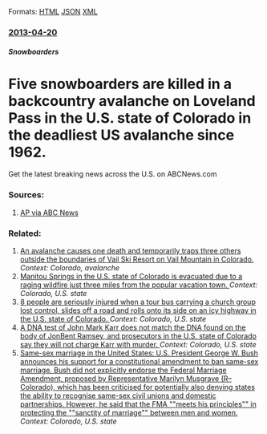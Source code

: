 
Formats: [HTML](/news/2013/04/20/five-snowboarders-are-killed-in-a-backcountry-avalanche-on-loveland-pass-in-the-u-s-state-of-colorado-in-the-deadliest-us-avalanche-since-1.html)  [JSON](/news/2013/04/20/five-snowboarders-are-killed-in-a-backcountry-avalanche-on-loveland-pass-in-the-u-s-state-of-colorado-in-the-deadliest-us-avalanche-since-1.json)  [XML](/news/2013/04/20/five-snowboarders-are-killed-in-a-backcountry-avalanche-on-loveland-pass-in-the-u-s-state-of-colorado-in-the-deadliest-us-avalanche-since-1.xml)  

### [2013-04-20](/news/2013/04/20/index.md)

##### Snowboarders
# Five snowboarders are killed in a backcountry avalanche on Loveland Pass in the U.S. state of Colorado in the deadliest US avalanche since 1962. 

Get the latest breaking news across the U.S. on ABCNews.com


### Sources:

1. [AP via ABC News](http://abcnews.go.com/US/wireStory/sheriff-snowboarders-killed-colo-avalanche-19008277)

### Related:

1. [An avalanche causes one death and temporarily traps three others outside the boundaries of Vail Ski Resort on Vail Mountain in Colorado. ](/news/2014/01/8/an-avalanche-causes-one-death-and-temporarily-traps-three-others-outside-the-boundaries-of-vail-ski-resort-on-vail-mountain-in-colorado.md) _Context: Colorado, avalanche_
2. [Manitou Springs in the U.S. state of Colorado is evacuated due to a raging wildfire just three miles from the popular vacation town. ](/news/2012/06/24/manitou-springs-in-the-u-s-state-of-colorado-is-evacuated-due-to-a-raging-wildfire-just-three-miles-from-the-popular-vacation-town.md) _Context: Colorado, U.S. state_
3. [8 people are seriously injured when a tour bus carrying a church group lost control, slides off a road and rolls onto its side on an icy highway in the U.S. state of Colorado. ](/news/2010/12/19/8-people-are-seriously-injured-when-a-tour-bus-carrying-a-church-group-lost-control-slides-off-a-road-and-rolls-onto-its-side-on-an-icy-hig.md) _Context: Colorado, U.S. state_
4. [ A DNA test of John Mark Karr does not match the DNA found on the body of JonBent Ramsey, and prosecutors in the U.S. state of Colorado say they will not charge Karr with murder. ](/news/2006/08/28/a-dna-test-of-john-mark-karr-does-not-match-the-dna-found-on-the-body-of-jonbenet-ramsey-and-prosecutors-in-the-u-s-state-of-colorado-say.md) _Context: Colorado, U.S. state_
5. [ Same-sex marriage in the United States: U.S. President George W. Bush announces his support for a constitutional amendment to ban same-sex marriage. Bush did not explicitly endorse the Federal Marriage Amendment, proposed by Representative Marilyn Musgrave (R&ndash;Colorado), which has been criticised for potentially also denying states the ability to recognise same-sex civil unions and domestic partnerships. However, he said that the FMA ""meets his principles"" in protecting the ""sanctity of marriage"" between men and women.](/news/2004/02/24/same-sex-marriage-in-the-united-states-u-s-president-george-w-bush-announces-his-support-for-a-constitutional-amendment-to-ban-same-sex.md) _Context: Colorado, U.S. state_

